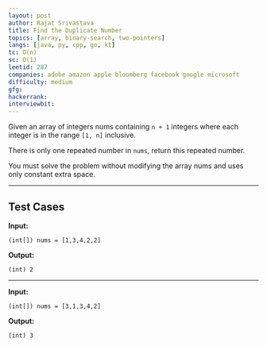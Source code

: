 ```yaml
---
layout: post
author: Rajat Srivastava
title: Find the Duplicate Number
topics: [array, binary-search, two-pointers]
langs: [java, py, cpp, go, kt]
tc: O(n)
sc: O(1)
leetid: 287
companies: adobe amazon apple bloomberg facebook google microsoft
difficulty: medium
gfg: 
hackerrank: 
interviewbit: 
---
```


Given an array of integers nums containing `n + 1` integers where each integer is in the range `[1, n]` inclusive.

There is only one repeated number in `nums`, return this repeated number.

You must solve the problem without modifying the array nums and uses only constant extra space.

---

## Test Cases

**Input:** 
```
(int[]) nums = [1,3,4,2,2]
```

**Output:** 
```
(int) 2
```

---

**Input:**
```
(int[]) nums = [3,1,3,4,2]
```

**Output:**
```
(int) 3
```